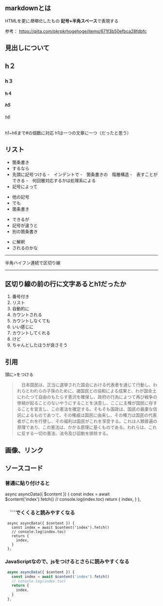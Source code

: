 ## markdownとは

HTMLを更に*簡略化*したもの
**記号+半角スペース**で表現する

参考：
https://qiita.com/pkrpkrhogehoge/items/671f3b50efbca28fdbfc

## 見出しについて
## h２
### h３
#### h４
##### h5
###### h6

h1~h6まで#の個数に対応
h1は一つの文章に一つ（だったと思う）

## リスト

- 箇条書き
- するなら
- 先頭に記号つける
    -　インデントで
    -　箇条書きの　階層構造
        -　表すことができる
        -　何回層対応するかは処理系による
- 記号によって
+ 他の記号
+ でも
+ 箇条書き
* できるが
* 記号が違うと
* 別の箇条書き
- に解釈
- されるのかな

---
半角ハイフン連続で区切り線

----

区切り線の前の行に文字あるとh1だったか
-

1. 番号付き
2. リスト
3. 自動的に
4. カウントされる
1. カウントしなくても
1. いい感じに
3. カウントしてくれる
4. けど
5. ちゃんとしたほうが良さそう

## 引用
頭に>をつける
> 　日本国民は、正当に選挙された国会における代表者を通じて行動し、われらとわれらの子孫のために、諸国民との協和による成果と、わが国全土にわたつて自由のもたらす恵沢を確保し、政府の行為によつて再び戦争の惨禍が起ることのないやうにすることを決意し、ここに主権が国民に存することを宣言し、この憲法を確定する。そもそも国政は、国民の厳粛な信託によるものであつて、その権威は国民に由来し、その権力は国民の代表者がこれを行使し、その福利は国民がこれを享受する。これは人類普遍の原理であり、この憲法は、かかる原理に基くものである。われらは、これに反する一切の憲法、法令及び詔勅を排除する。

## 画像、リンク



## ソースコード
### 普通に貼り付けると

  async asyncData({ $content }) {
    const index = await $content('index').fetch()
    // console.log(index.toc)
    return {
      index,
    }
  },

### 　\`\`\`でくくると読みやすくなる
 ```
  async asyncData({ $content }) {
    const index = await $content('index').fetch()
    // console.log(index.toc)
    return {
      index,
    }
  },
```

### JavaScriptなので、jsをつけるとさらに読みやすくなる
 ```js
  async asyncData({ $content }) {
    const index = await $content('index').fetch()
    // console.log(index.toc)
    return {
      index,
    }
  },
```























